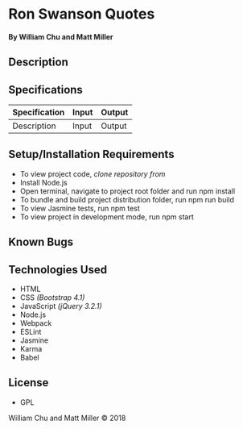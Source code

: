 # **Ron Swanson Quotes**

#### By William Chu and Matt Miller

## Description

## Specifications

| Specification | Input | Output |
| --- | --- | --- |
| Description | Input | Output|

## Setup/Installation Requirements

* To view project code, _clone repository from_
* Install Node.js
* Open terminal, navigate to project root folder and run npm install
* To bundle and build project distribution folder, run npm run build
* To view Jasmine tests, run npm test
* To view project in development mode, run npm start

## Known Bugs

## Technologies Used

* HTML
* CSS _(Bootstrap 4.1)_
* JavaScript _(jQuery 3.2.1)_
* Node.js
* Webpack
* ESLint
* Jasmine
* Karma
* Babel

## License

* GPL

William Chu and Matt Miller © 2018
